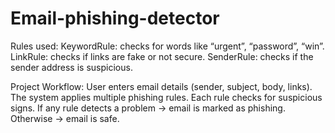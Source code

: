 # Email-phishing-detector
Rules used:
KeywordRule: checks for words like “urgent”, “password”, “win”.
LinkRule: checks if links are fake or not secure.
SenderRule: checks if the sender address is suspicious.

Project Workflow:
User enters email details (sender, subject, body, links).
The system applies multiple phishing rules.
Each rule checks for suspicious signs.
If any rule detects a problem → email is marked as phishing.
Otherwise → email is safe.
